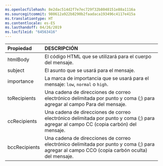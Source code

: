 ```yaml
---
ms.openlocfilehash: 8e2dac514d2f7e7ec729f32b8048151e88a1116a
ms.sourcegitcommit: 980612a922b8290b2faadaca193496c4117e415a
ms.translationtype: HT
ms.contentlocale: es-ES
ms.lasthandoff: 04/26/2019
ms.locfileid: "64563416"
---
```

| Propiedad | DESCRIPCIÓN |
| :--- | :--- |
| htmlBody   | El código HTML que se utilizará para el cuerpo del mensaje. |
| subject    | El asunto que se usará para el mensaje. |
| importance | La marca de importancia que se usará para el mensaje: `low`, `normal` o `high`. |
| toRecipients | Una cadena de direcciones de correo electrónico delimitada por punto y coma (;) para agregar al campo Para del mensaje. |
| ccRecipients | Una cadena de direcciones de correo electrónico delimitada por punto y coma (;) para agregar al campo CC (copia carbón) del mensaje. |
| bccRecipients | Una cadena de direcciones de correo electrónico delimitada por punto y coma (;) para agregar al campo CCO (copia carbón oculta) del mensaje. |
